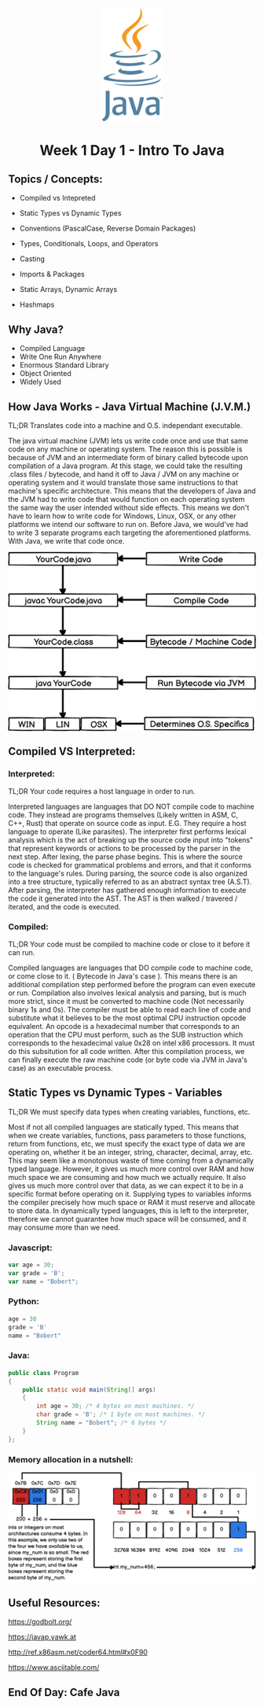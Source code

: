 <div align="center">
	<img align="center" src="../../res/img/java_logo.png" width=128 />
	<h1>Week 1 Day 1 - Intro To Java</h1>
</div>

## Topics / Concepts:

* Compiled vs Intepreted

* Static Types vs Dynamic Types

* Conventions (PascalCase, Reverse Domain Packages)

* Types, Conditionals, Loops, and Operators

* Casting

* Imports & Packages

* Static Arrays, Dynamic Arrays

* Hashmaps

## Why Java?

* Compiled Language
* Write One Run Anywhere
* Enormous Standard Library
* Object Oriented
* Widely Used

## How Java Works - Java Virtual Machine (J.V.M.)

TL;DR Translates code into a machine and O.S. independant executable.

The java virtual machine (JVM) lets us write code once and use that same code on any machine or operating system. The reason this is possible is because of JVM and an intermediate form of binary called bytecode upon compilation of a Java program. At this stage, we could take the resulting .class files / bytecode, and hand it off to Java / JVM on any machine or operating system and it would translate those same instructions to that machine's specific architecture. This means that the developers of Java and the JVM had to write code that would function on each operating system the same way the user intended without side effects. This means we don't have to learn how to write code for Windows, Linux, OSX, or any other platforms we intend our software to run on. Before Java, we would've had to write 3 separate programs each targeting the aforementioned platforms. With Java, we write that code once.

<div align="center">
	<img align="center" src="../../res/img/java_compilation.png" />
</div>

## Compiled VS Interpreted:

### Interpreted:

TL;DR Your code requires a host language in order to run.

Interpreted languages are languages that DO NOT compile code to machine code. They instead are programs themselves (Likely written in ASM, C, C++, Rust) that operate on source code as input. E.G. They require a host language to operate (Like parasites). The interpreter first performs lexical analysis which is the act of breaking up the source code input into "tokens" that represent keywords or actions to be processed by the parser in the next step. After lexing, the parse phase begins. This is where the source code is checked for grammatical problems and errors, and that it conforms to the language's rules. During parsing, the source code is also organized into a tree structure, typically referred to as an abstract syntax tree (A.S.T). After parsing, the interpreter has gathered enough information to execute the code it generated into the AST. The AST is then walked / travered / iterated, and the code is executed.

### Compiled:

TL;DR Your code must be compiled to machine code or close to it before it can run.

Compiled languages are languages that DO compile code to machine code, or come close to it. ( Bytecode in Java's case ). This means there is an additional compilation step performed before the program can even execute or run. Compilation also involves lexical analysis and parsing, but is much more strict, since it must be converted to machine code (Not necessarily binary 1s and 0s). The compiler must be able to read each line of code and substitute what it believes to be the most optimal CPU instruction opcode equivalent. An opcode is a hexadecimal number that corresponds to an operation that the CPU must perform, such as the SUB instruction which corresponds to the hexadecimal value 0x28 on intel x86 processors. It must do this subsitution for all code written. After this compilation process, we can finally execute the raw machine code (or byte code via JVM in Java's case) as an executable process.

## Static Types vs Dynamic Types - Variables

TL;DR We must specify data types when creating variables, functions, etc.

Most if not all compiled languages are statically typed. This means that when we create variables, functions, pass parameters to those functions, return from functions, etc, we must specify the exact type of data we are operating on, whether it be an integer, string, character, decimal, array, etc. This may seem like a monotonous waste of time coming from a dynamically typed language. However, it gives us much more control over RAM and how much space we are consuming and how much we actually require. It also gives us much more control over that data, as we can expect it to be in a specific format before operating on it. Supplying types to variables informs the compiler precisely how much space or RAM it must reserve and allocate to store data. In dynamically typed languages, this is left to the interpreter, therefore we cannot guarantee how much space will be consumed, and it may consume more than we need.

### Javascript:

```js
var age = 30;
var grade = 'B';
var name = "Bobert";
```

### Python:

```python
age = 30
grade = 'B'
name = "Bobert"
```

### Java:

```java
public class Program
{
	public static void main(String[] args)
	{
		int age = 30; /* 4 bytes on most machines. */
		char grade = 'B'; /* 1 byte on most machines. */
		String name = "Bobert"; /* 6 bytes */
	}
};
```

### Memory allocation in a nutshell:

<div align="center">
	<img align="center" src="../../res/img/alloc.png" />
</div>

## Useful Resources:

https://godbolt.org/

https://javap.yawk.at

http://ref.x86asm.net/coder64.html#x0F90

https://www.asciitable.com/

## End Of Day: Cafe Java
